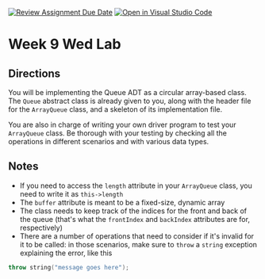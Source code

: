 [![Review Assignment Due Date](https://classroom.github.com/assets/deadline-readme-button-22041afd0340ce965d47ae6ef1cefeee28c7c493a6346c4f15d667ab976d596c.svg)](https://classroom.github.com/a/W3eTIbNK)
[![Open in Visual Studio Code](https://classroom.github.com/assets/open-in-vscode-2e0aaae1b6195c2367325f4f02e2d04e9abb55f0b24a779b69b11b9e10269abc.svg)](https://classroom.github.com/online_ide?assignment_repo_id=21147327&assignment_repo_type=AssignmentRepo)
# Week 9 Wed Lab

## Directions

You will be implementing the Queue ADT as a circular array-based class. The `Queue` abstract class is already given to you, along with the header file for the `ArrayQueue` class, and a skeleton of its implementation file.

You are also in charge of writing your own driver program to test your `ArrayQueue` class. Be thorough with your testing by checking all the operations in different scenarios and with various data types.

## Notes

- If you need to access the `length` attribute in your `ArrayQueue` class, you need to write it as `this->length`
- The `buffer` attribute is meant to be a fixed-size, dynamic array
- The class needs to keep track of the indices for the front and back of the queue (that's what the `frontIndex` and `backIndex` attributes are for, respectively)
- There are a number of operations that need to consider if it's invalid for it to be called: in those scenarios, make sure to `throw` a `string` exception explaining the error, like this
```C++
throw string("message goes here");
```

